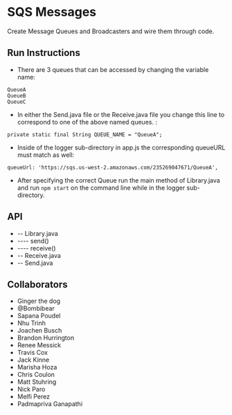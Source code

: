 # SQS Messages
Create Message Queues and Broadcasters and wire them through code.

## Run Instructions
* There are 3 queues that can be accessed by changing the variable name:
```
QueueA
QueueB
QueueC
```

* In either the Send.java file or the Receive.java file you change this line to correspond to one of the above named queues.
:

```
private static final String QUEUE_NAME = "QueueA";
```

* Inside of the logger sub-directory in app.js the corresponding queueURL must match as well:
```
queueUrl: 'https://sqs.us-west-2.amazonaws.com/235269047671/QueueA',
```

* After specifying the correct Queue run the main method of Library.java and run ```npm start``` on the command line while in the logger sub-directory.

## API 
* -- Library.java
* ---- send()
* ---- receive()
* -- Receive.java
* -- Send.java


## Collaborators
- Ginger the dog
- @Bombibear
- Sapana Poudel
- Nhu Trinh
- Joachen Busch
- Brandon Hurrington
- Renee Messick
- Travis Cox
- Jack Kinne
- Marisha Hoza
- Chris Coulon
- Matt Stuhring
- Nick Paro
- Melfi Perez
- Padmapriva Ganapathi
